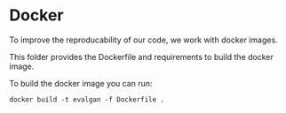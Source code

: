 # Docker

To improve the reproducability of our code, we work with docker images.

This folder provides the Dockerfile and requirements to build the docker image.

To build the docker image you can run:

```
docker build -t evalgan -f Dockerfile .
```



